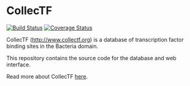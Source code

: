 # CollecTF

[![Build Status](https://travis-ci.org/ErillLab/collectf.svg)](https://travis-ci.org/ErillLab/collectf) [![Coverage Status](https://coveralls.io/repos/ErillLab/collectf/badge.svg?branch=develop&service=github)](https://coveralls.io/github/ErillLab/collectf?branch=develop)

CollecTF (http://www.collectf.org) is a database of transcription factor
binding sites in the Bacteria domain.

This repository contains the source code for the database and web interface.

Read more about CollecTF [here](http://www.ncbi.nlm.nih.gov/pubmed/24234444).



